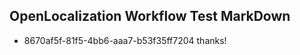 ## OpenLocalization Workflow Test MarkDown
* 8670af5f-81f5-4bb6-aaa7-b53f35ff7204 
thanks!<!--HONumber=Mar16_HO4-->
